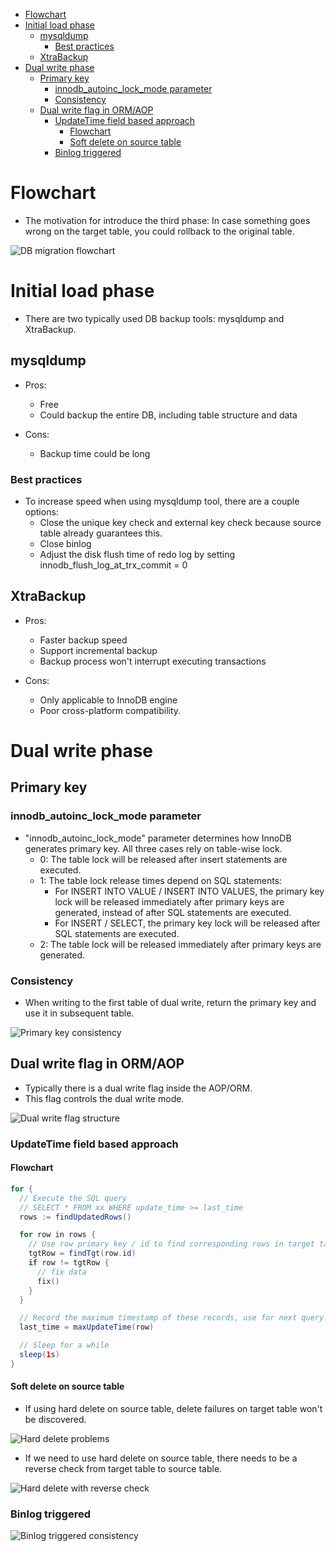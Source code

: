 - [Flowchart](#flowchart)
- [Initial load phase](#initial-load-phase)
  - [mysqldump](#mysqldump)
    - [Best practices](#best-practices)
  - [XtraBackup](#xtrabackup)
- [Dual write phase](#dual-write-phase)
  - [Primary key](#primary-key)
    - [innodb\_autoinc\_lock\_mode parameter](#innodb_autoinc_lock_mode-parameter)
    - [Consistency](#consistency)
  - [Dual write flag in ORM/AOP](#dual-write-flag-in-ormaop)
    - [UpdateTime field based approach](#updatetime-field-based-approach)
      - [Flowchart](#flowchart-1)
      - [Soft delete on source table](#soft-delete-on-source-table)
    - [Binlog triggered](#binlog-triggered)


# Flowchart
* The motivation for introduce the third phase: In case something goes wrong on the target table, you could rollback to the original table. 

![DB migration flowchart](../.gitbook/assets/db_migration_flowchart.png)

# Initial load phase
* There are two typically used DB backup tools: mysqldump and XtraBackup. 

## mysqldump
* Pros:
  * Free
  * Could backup the entire DB, including table structure and data

* Cons:
  * Backup time could be long 

### Best practices
* To increase speed when using mysqldump tool, there are a couple options:
  * Close the unique key check and external key check because source table already guarantees this. 
  * Close binlog
  * Adjust the disk flush time of redo log by setting innodb_flush_log_at_trx_commit = 0

## XtraBackup
* Pros:
  * Faster backup speed
  * Support incremental backup
  * Backup process won't interrupt executing transactions

* Cons:
  * Only applicable to InnoDB engine
  * Poor cross-platform compatibility. 

# Dual write phase
## Primary key 
### innodb_autoinc_lock_mode parameter
* "innodb_autoinc_lock_mode" parameter determines how InnoDB generates primary key. All three cases rely on table-wise lock. 
  * 0: The table lock will be released after insert statements are executed. 
  * 1: The table lock release times depend on SQL statements:
    * For INSERT INTO VALUE / INSERT INTO VALUES, the primary key lock will be released immediately after primary keys are generated, instead of after SQL statements are executed. 
    * For INSERT / SELECT, the primary key lock will be released after SQL statements are executed. 
  * 2: The table lock will be released immediately after primary keys are generated. 

### Consistency
* When writing to the first table of dual write, return the primary key and use it in subsequent table. 

![Primary key consistency](../.gitbook/assets/db_migration_primarykey_consistency.png)

## Dual write flag in ORM/AOP
* Typically there is a dual write flag inside the AOP/ORM.
* This flag controls the dual write mode. 

![Dual write flag structure](../.gitbook/assets/db_migration_structure.png)

### UpdateTime field based approach
#### Flowchart

```java
for {
  // Execute the SQL query
  // SELECT * FROM xx WHERE update_time >= last_time
  rows := findUpdatedRows()

  for row in rows {
    // Use row primary key / id to find corresponding rows in target table
    tgtRow = findTgt(row.id)
    if row != tgtRow {
      // fix data
      fix()
    }
  }

  // Record the maximum timestamp of these records, use for next query. 
  last_time = maxUpdateTime(row)

  // Sleep for a while
  sleep(1s)
}
```

#### Soft delete on source table
* If using hard delete on source table, delete failures on target table won't be discovered. 

![Hard delete problems](../.gitbook/assets/db_migration_updatedTime_harddelete.png)

* If we need to use hard delete on source table, there needs to be a reverse check from target table to source table. 

![Hard delete with reverse check](../.gitbook/assets/migration_updatedTime_harddelete_reverseCheck.png)

### Binlog triggered

![Binlog triggered consistency](../.gitbook/assets/db_migration_binlogTriggered_consistency.png)
